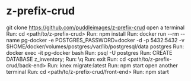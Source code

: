 # z-prefix-crud

git clone https://github.com/puddleimages/z-prefix-crud
open a terminal
Run: cd <path/to/z-prefix-crud>
Run: npm install
Run: docker run --rm --name pg-docker -e POSTGRES_PASSWORD=docker -d -p 5432:5432 -v $HOME/docker/volumes/postgres:/var/lib/postgresql/data postgres
Run: docker exec -it pg-docker bash
Run: psql -U postgres
Run: CREATE DATABASE z_inventory;
Run: \q
Run: exit
Run: cd <path/to/z-prefix-crud/back-end>
Run: knex migrate:latest
Run: npm start
open another terminal
Run: cd <path/to/z-prefix-crud/front-end>
Run: npm start
